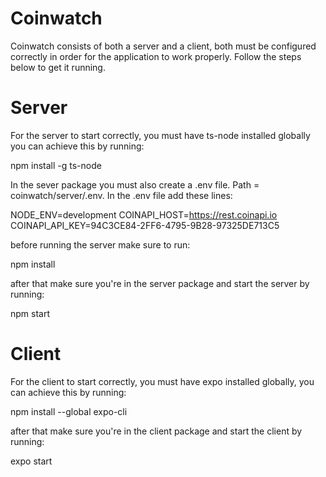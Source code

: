 # Coinwatch 

Coinwatch consists of both a server and a client, both must be configured correctly in order
for the application to work properly. Follow the steps below to get it running.


# Server
For the server to start correctly, you must have ts-node installed globally you can achieve this by running:

npm install -g ts-node

In the sever package you must also create a .env file. Path = coinwatch/server/.env.
In the .env file add these lines:

NODE_ENV=development
COINAPI_HOST=https://rest.coinapi.io
COINAPI_API_KEY=94C3CE84-2FF6-4795-9B28-97325DE713C5

before running the server make sure to run:

npm install

after that make sure you're in the server package and start the server by running:

npm start


# Client
For the client to start correctly, you must have expo installed globally, you can achieve this by running:

npm install --global expo-cli

after that make sure you're in the client package and start the client by running:

expo start
